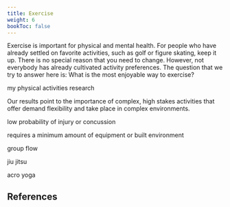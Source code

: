```yaml
---
title: Exercise
weight: 6
bookToc: false
---
```


Exercise is important for physical and mental health.  For people who
have already settled on favorite activities, such as golf or figure
skating, keep it up. There is no special reason that you need to
change.  However, not everybody has already cultivated activity
preferences. The question that we try to answer here is:
What is the most enjoyable way to exercise?

my physical activities research

Our results point to the importance of
complex, high stakes activities that offer demand flexibility and take place in
complex environments.

low probability of injury or concussion

requires a minimum amount of equipment or built environment

group flow

jiu jitsu

acro yoga

## References
